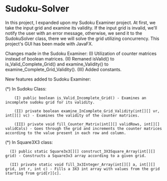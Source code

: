 # Sudoku-Solver
In this project, I expanded upon my Sudoku Examiner project. 
At first, we take the input grid and examine its validity.
If the input grid is invalid, we'll notify the user with an error message,
otherwise, we send it to the SudokuSolver class, there we will solve the grid utilizing concurrency.
This project's GUI has been made with JavaFX.

Changes made in the Sudoku Examiner:
(I) Utilization of counter matrices instead of boolean matrices.
(II) Remaned isValid() to is_Valid_Complete_Grid() and examine_Validity() to examine_Complete_Grid_Validity().
(III) Added constants.


New features added to Sudoku Examiner:

(*) In Sudoku Class:

        (I) public boolean is_Valid_Incomplete_Grid() - Examines an incomplete sudoku grid for its validity.
  
        (II) private boolean examine_InComplete_Grid_Validity(int[][] vr, int[][] vc) - Examines the validity of the counter matrices.
  
        (III) private void fill_Counter_Matrix(int[][] validRows, int[][] validCols) - Goes through the grid and increments the counter matrices according to the value present in each row and column.

  
  
(*) In Square3X3 class:

      (I) public static Square3x3[][] construct_3X3Square_Array(int[][] grid) - Constructs a Square3x3 array according to a given grid.
  
      (II) private static void fill_3x3Integer_Array(int[][] a, int[][] grid, int r, int c) - Fills a 3X3 int array with values from the grid starting from grid[r][c].

  
